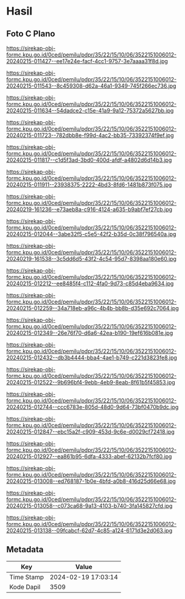 # Hasil

## Foto C Plano

https://sirekap-obj-formc.kpu.go.id/0ced/pemilu/pdpr/35/22/15/10/06/3522151006012-20240215-011427--ee17e24e-facf-4cc1-9757-3e7aaaa31f8d.jpg

https://sirekap-obj-formc.kpu.go.id/0ced/pemilu/pdpr/35/22/15/10/06/3522151006012-20240215-011543--8c459308-d62a-46a1-9349-745f266ec736.jpg

https://sirekap-obj-formc.kpu.go.id/0ced/pemilu/pdpr/35/22/15/10/06/3522151006012-20240215-011634--54dadce2-c15e-41a9-9a12-75372a5627bb.jpg

https://sirekap-obj-formc.kpu.go.id/0ced/pemilu/pdpr/35/22/15/10/06/3522151006012-20240215-011723--782dbb8e-f99d-4ac2-bb35-73392374f9ef.jpg

https://sirekap-obj-formc.kpu.go.id/0ced/pemilu/pdpr/35/22/15/10/06/3522151006012-20240215-011817--c1d5f3ad-3bd0-400d-afdf-a4802d6d14b3.jpg

https://sirekap-obj-formc.kpu.go.id/0ced/pemilu/pdpr/35/22/15/10/06/3522151006012-20240215-011911--23938375-2222-4bd3-8fd6-1481b873f075.jpg

https://sirekap-obj-formc.kpu.go.id/0ced/pemilu/pdpr/35/22/15/10/06/3522151006012-20240219-161236--e73aeb8a-c916-4124-a635-b9abf7ef27cb.jpg

https://sirekap-obj-formc.kpu.go.id/0ced/pemilu/pdpr/35/22/15/10/06/3522151006012-20240215-012044--3abe32f5-c5e5-42f2-b35d-0c38f796540a.jpg

https://sirekap-obj-formc.kpu.go.id/0ced/pemilu/pdpr/35/22/15/10/06/3522151006012-20240219-161538--3c5dd6d5-43f2-4c54-95d7-8398aa180e60.jpg

https://sirekap-obj-formc.kpu.go.id/0ced/pemilu/pdpr/35/22/15/10/06/3522151006012-20240215-012212--ee8485f4-c112-4fa0-9d73-c85d4eba9634.jpg

https://sirekap-obj-formc.kpu.go.id/0ced/pemilu/pdpr/35/22/15/10/06/3522151006012-20240215-012259--34a718eb-a96c-4b4b-bb8b-d35e692c7064.jpg

https://sirekap-obj-formc.kpu.go.id/0ced/pemilu/pdpr/35/22/15/10/06/3522151006012-20240215-012349--26e76f70-d6a6-42ea-b190-19ef616b081e.jpg

https://sirekap-obj-formc.kpu.go.id/0ced/pemilu/pdpr/35/22/15/10/06/3522151006012-20240215-012432--db3b4444-bba4-4ae1-b749-c221d3823fe8.jpg

https://sirekap-obj-formc.kpu.go.id/0ced/pemilu/pdpr/35/22/15/10/06/3522151006012-20240215-012522--9b696bf4-9ebb-4eb9-8eab-8f61b5f45853.jpg

https://sirekap-obj-formc.kpu.go.id/0ced/pemilu/pdpr/35/22/15/10/06/3522151006012-20240215-012744--ccc6783e-805d-48d0-9d64-73bf0470b9dc.jpg

https://sirekap-obj-formc.kpu.go.id/0ced/pemilu/pdpr/35/22/15/10/06/3522151006012-20240215-012847--ebc15a2f-c909-453d-9c6e-d0029cf72418.jpg

https://sirekap-obj-formc.kpu.go.id/0ced/pemilu/pdpr/35/22/15/10/06/3522151006012-20240215-012927--ea861b95-6dfa-4333-abef-62132b7fcf80.jpg

https://sirekap-obj-formc.kpu.go.id/0ced/pemilu/pdpr/35/22/15/10/06/3522151006012-20240215-013008--ed768187-1b0e-4bfd-a0b8-416d25d66e68.jpg

https://sirekap-obj-formc.kpu.go.id/0ced/pemilu/pdpr/35/22/15/10/06/3522151006012-20240215-013058--c073ca68-9a13-4103-b740-3fa145827cfd.jpg

https://sirekap-obj-formc.kpu.go.id/0ced/pemilu/pdpr/35/22/15/10/06/3522151006012-20240215-013138--09fcabcf-62d7-4c85-a124-6171d3e2d063.jpg


## Metadata

| Key        | Value               |
| ---------- | ------------------- |
| Time Stamp | 2024-02-19 17:03:14 |
| Kode Dapil | 3509                |



